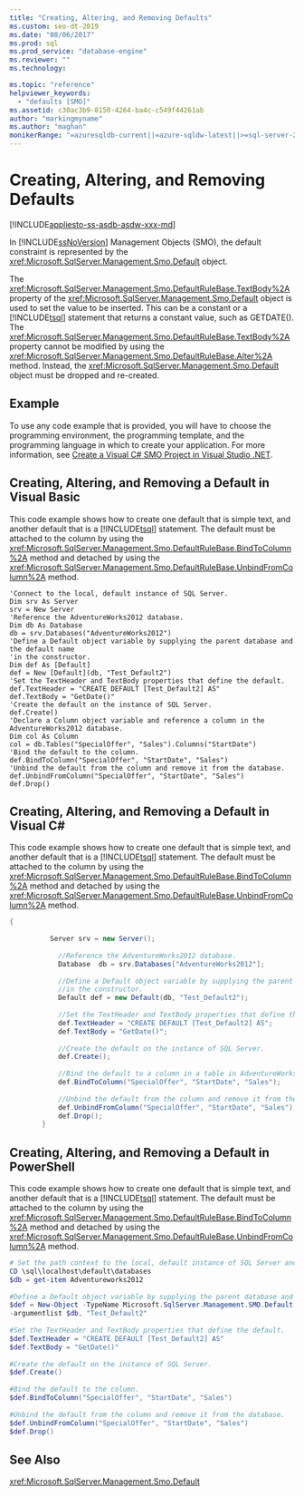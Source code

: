 ```yaml
---
title: "Creating, Altering, and Removing Defaults"
ms.custom: seo-dt-2019
ms.date: "08/06/2017"
ms.prod: sql
ms.prod_service: "database-engine"
ms.reviewer: ""
ms.technology: 

ms.topic: "reference"
helpviewer_keywords: 
  - "defaults [SMO]"
ms.assetid: c30ac3b9-8150-4264-ba4c-c549f44261ab
author: "markingmyname"
ms.author: "maghan"
monikerRange: "=azuresqldb-current||=azure-sqldw-latest||>=sql-server-2016||=sqlallproducts-allversions||>=sql-server-linux-2017||=azuresqldb-mi-current"
---
```

# Creating, Altering, and Removing Defaults
[!INCLUDE[appliesto-ss-asdb-asdw-xxx-md](../../../includes/appliesto-ss-asdb-asdw-xxx-md.md)]

  In [!INCLUDE[ssNoVersion](../../../includes/ssnoversion-md.md)] Management Objects (SMO), the default constraint is represented by the <xref:Microsoft.SqlServer.Management.Smo.Default> object.  
  
 The <xref:Microsoft.SqlServer.Management.Smo.DefaultRuleBase.TextBody%2A> property of the <xref:Microsoft.SqlServer.Management.Smo.Default> object is used to set the value to be inserted. This can be a constant or a [!INCLUDE[tsql](../../../includes/tsql-md.md)] statement that returns a constant value, such as GETDATE(). The <xref:Microsoft.SqlServer.Management.Smo.DefaultRuleBase.TextBody%2A> property cannot be modified by using the <xref:Microsoft.SqlServer.Management.Smo.DefaultRuleBase.Alter%2A> method. Instead, the <xref:Microsoft.SqlServer.Management.Smo.Default> object must be dropped and re-created.  
  
## Example  
 To use any code example that is provided, you will have to choose the programming environment, the programming template, and the programming language in which to create your application. For more information, see [Create a Visual C&#35; SMO Project in Visual Studio .NET](../../../relational-databases/server-management-objects-smo/how-to-create-a-visual-csharp-smo-project-in-visual-studio-net.md).  
  
## Creating, Altering, and Removing a Default in Visual Basic  
 This code example shows how to create one default that is simple text, and another default that is a [!INCLUDE[tsql](../../../includes/tsql-md.md)] statement. The default must be attached to the column by using the <xref:Microsoft.SqlServer.Management.Smo.DefaultRuleBase.BindToColumn%2A> method and detached by using the <xref:Microsoft.SqlServer.Management.Smo.DefaultRuleBase.UnbindFromColumn%2A> method.  
  
```VBNET
'Connect to the local, default instance of SQL Server.
Dim srv As Server
srv = New Server
'Reference the AdventureWorks2012 database.
Dim db As Database
db = srv.Databases("AdventureWorks2012")
'Define a Default object variable by supplying the parent database and the default name 
'in the constructor.
Dim def As [Default]
def = New [Default](db, "Test_Default2")
'Set the TextHeader and TextBody properties that define the default.
def.TextHeader = "CREATE DEFAULT [Test_Default2] AS"
def.TextBody = "GetDate()"
'Create the default on the instance of SQL Server.
def.Create()
'Declare a Column object variable and reference a column in the AdventureWorks2012 database.
Dim col As Column
col = db.Tables("SpecialOffer", "Sales").Columns("StartDate")
'Bind the default to the column.
def.BindToColumn("SpecialOffer", "StartDate", "Sales")
'Unbind the default from the column and remove it from the database.
def.UnbindFromColumn("SpecialOffer", "StartDate", "Sales")
def.Drop()
```
  
## Creating, Altering, and Removing a Default in Visual C#  
 This code example shows how to create one default that is simple text, and another default that is a [!INCLUDE[tsql](../../../includes/tsql-md.md)] statement. The default must be attached to the column by using the <xref:Microsoft.SqlServer.Management.Smo.DefaultRuleBase.BindToColumn%2A> method and detached by using the <xref:Microsoft.SqlServer.Management.Smo.DefaultRuleBase.UnbindFromColumn%2A> method.  
  
```csharp  
{  
  
          Server srv = new Server();  
  
            //Reference the AdventureWorks2012 database.   
            Database  db = srv.Databases["AdventureWorks2012"];  
  
            //Define a Default object variable by supplying the parent database and the default name   
            //in the constructor.   
            Default def = new Default(db, "Test_Default2");  
  
            //Set the TextHeader and TextBody properties that define the default.   
            def.TextHeader = "CREATE DEFAULT [Test_Default2] AS";  
            def.TextBody = "GetDate()";  
  
            //Create the default on the instance of SQL Server.   
            def.Create();  
  
            //Bind the default to a column in a table in AdventureWorks2012  
            def.BindToColumn("SpecialOffer", "StartDate", "Sales");  
  
            //Unbind the default from the column and remove it from the database.   
            def.UnbindFromColumn("SpecialOffer", "StartDate", "Sales");  
            def.Drop();  
        }  
```  
  
## Creating, Altering, and Removing a Default in PowerShell  
 This code example shows how to create one default that is simple text, and another default that is a [!INCLUDE[tsql](../../../includes/tsql-md.md)] statement. The default must be attached to the column by using the <xref:Microsoft.SqlServer.Management.Smo.DefaultRuleBase.BindToColumn%2A> method and detached by using the <xref:Microsoft.SqlServer.Management.Smo.DefaultRuleBase.UnbindFromColumn%2A> method.  
  
```powershell   
# Set the path context to the local, default instance of SQL Server and get a reference to AdventureWorks2012  
CD \sql\localhost\default\databases  
$db = get-item Adventureworks2012  
  
#Define a Default object variable by supplying the parent database and the default name in the constructor.  
$def = New-Object -TypeName Microsoft.SqlServer.Management.SMO.Default `  
-argumentlist $db, "Test_Default2"  
  
#Set the TextHeader and TextBody properties that define the default.   
$def.TextHeader = "CREATE DEFAULT [Test_Default2] AS"  
$def.TextBody = "GetDate()"  
  
#Create the default on the instance of SQL Server.   
$def.Create()  
  
#Bind the default to the column.   
$def.BindToColumn("SpecialOffer", "StartDate", "Sales")  
  
#Unbind the default from the column and remove it from the database.   
$def.UnbindFromColumn("SpecialOffer", "StartDate", "Sales")  
$def.Drop()  
```  
  
## See Also  
 <xref:Microsoft.SqlServer.Management.Smo.Default>  
  
  

